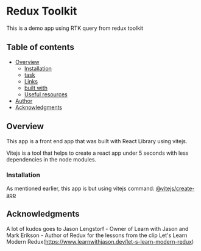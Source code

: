 # Redux Toolkit

This is a demo app using RTK query from redux toolkit

## Table of contents

- [Overview](#overview)
  - [Installation](#installation)
  - [task](#task)
  - [Links](#links)
  - [built with](#built-with)
  - [Useful resources](#useful-resources)
- [Author](#author)
- [Acknowledgments](#acknowledgments)

## Overview
This app is a front end app that was built with React Library using vitejs.

Vitejs is a tool that helps to create a react app under 5 seconds with less dependencies in the node modules.

### Installation
As mentioned earlier, this app is but using vitejs command: [@vitejs/create-app](#https://github.com/vitejs/create-vite-app)





## Acknowledgments
A lot of kudos goes to Jason Lengstorf - Owner of Learn with Jason and Mark Erikson - Author of Redux for the lessons from the clip Let's Learn Modern Redux(https://www.learnwithjason.dev/let-s-learn-modern-redux)